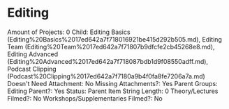 # Editing

Amount of Projects: 0
Child: Editing Basics (Editing%20Basics%2017ed642a7f718016921be415d292b505.md), Editing Team (Editing%20Team%2017ed642a7f71807b9dfcfe2cb45268e8.md), Editing Advanced (Editing%20Advanced%2017ed642a7f718087bdb1d9f08550adff.md), Podcast Clipping (Podcast%20Clipping%2017ed642a7f7180a9b4f0fa8fe7206a7a.md)
Doesn't Need Attachment: No
Missing Attachments?: Yes
Parent Groups: Editing
Parent?: Yes
Status: Parent Item
String Length: 0
Theory/Lectures Filmed?: No
Workshops/Supplementaries Filmed?: No
